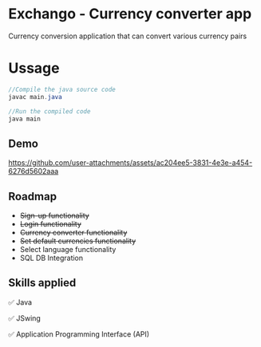 # Exchango - Currency converter app
Currency conversion application that can convert various currency pairs

# Ussage 
```java
//Compile the java source code
javac main.java

//Run the compiled code
java main
```
## Demo
https://github.com/user-attachments/assets/ac204ee5-3831-4e3e-a454-6276d5602aaa

## Roadmap

- <del>Sign-up functionality 
- <del>Login functionality 
- <del>Currency converter functionality 
- <del>Set default currencies functionality 
- Select language functionality
- SQL DB Integration

## Skills applied
✅ Java

✅ JSwing

✅  Application Programming Interface (API)

